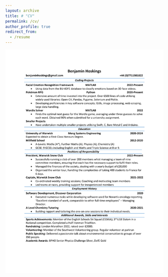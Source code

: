 ```yaml
---
layout: archive
title: # "CV"
permalink: /cv/
author_profile: true
redirect_from:
  - /resume
---
```


<img src="/images/Benjamin Hoskings CV.pdf" alt="ben-hoskings-cv" width="900"/>
